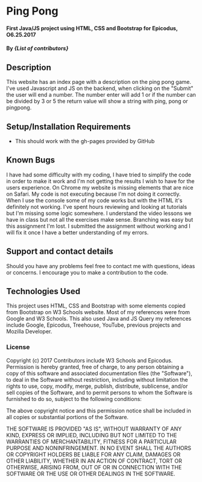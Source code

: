 # Ping Pong

#### First Java/JS project using HTML, CSS and Bootstrap for Epicodus, O6.25.2017

#### By _**{List of contributors}**_

## Description

This website has an index page with a description on the ping pong game.  I've used Javascript and JS on the backend, when clicking on the "Submit" the user will end a number.  The number enter will add 1 or if the number can be divided by 3 or 5 the return value will show a string with ping, pong or pingpong.

## Setup/Installation Requirements

* This should work with the gh-pages provided by GitHub


## Known Bugs

I have had some difficulty with my coding, I have tried to simplify the code in order to make it work and I'm not getting the results I wish to have for the users experience. On Chrome my website is missing elements that are nice on Safari.  My code is not executing because I'm not doing it correctly.  When I use the console some of my code works but with the HTML it's definitely not working.  I've spent hours reviewing and looking at tutorials but I'm missing some logic somewhere.  I understand the video lessons we have in class but not all the exercises make sense.  Branching was easy but this assignment I'm lost. I submitted the assignment without working and I will fix it once I have a better understanding of my errors.

## Support and contact details

Should you have any problems feel free to contact me with questions, ideas or concerns. I encourage you to make a contribution to the code.

## Technologies Used

This project uses HTML, CSS and Bootstrap with some elements copied from Bootstrap on W3 Schools website.  Most of my references were from Google and W3 Schools. This also used Java and JS Query my references include Google, Epicodus, Treehouse, YouTube, previous projects and Mozilla Developer.

### License



Copyright (c) 2017 Contributors include W3 Schools and Epicodus.
Permission is hereby granted, free of charge, to any person obtaining a copy
of this software and associated documentation files (the "Software"), to deal
in the Software without restriction, including without limitation the rights
to use, copy, modify, merge, publish, distribute, sublicense, and/or sell
copies of the Software, and to permit persons to whom the Software is
furnished to do so, subject to the following conditions:

The above copyright notice and this permission notice shall be included in all
copies or substantial portions of the Software.

THE SOFTWARE IS PROVIDED "AS IS", WITHOUT WARRANTY OF ANY KIND, EXPRESS OR
IMPLIED, INCLUDING BUT NOT LIMITED TO THE WARRANTIES OF MERCHANTABILITY,
FITNESS FOR A PARTICULAR PURPOSE AND NONINFRINGEMENT. IN NO EVENT SHALL THE
AUTHORS OR COPYRIGHT HOLDERS BE LIABLE FOR ANY CLAIM, DAMAGES OR OTHER
LIABILITY, WHETHER IN AN ACTION OF CONTRACT, TORT OR OTHERWISE, ARISING FROM,
OUT OF OR IN CONNECTION WITH THE SOFTWARE OR THE USE OR OTHER DEALINGS IN THE
SOFTWARE.
